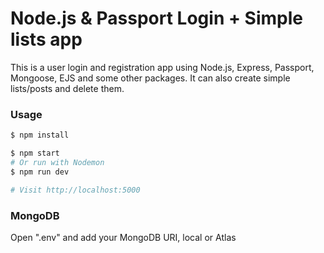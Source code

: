 # Node.js & Passport Login + Simple lists app

This is a user login and registration app using Node.js, Express, Passport, Mongoose, EJS and some other packages. It can also create simple lists/posts and delete them.

### Usage

```sh
$ npm install
```

```sh
$ npm start
# Or run with Nodemon
$ npm run dev

# Visit http://localhost:5000
```

### MongoDB

Open ".env" and add your MongoDB URI, local or Atlas
